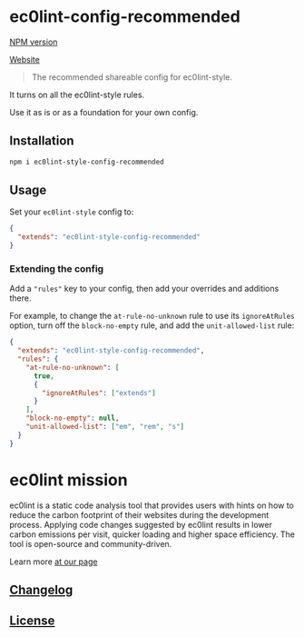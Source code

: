 # ec0lint-config-recommended

[NPM version](https://www.npmjs.com/package/ec0lint-style-config-recommended)

[Website](https://ec0lint.com)

> The recommended shareable config for ec0lint-style.

It turns on all the ec0lint-style rules.

Use it as is or as a foundation for your own config.

## Installation

```bash
npm i ec0lint-style-config-recommended
```

## Usage

Set your `ec0lint-style` config to:

```json
{
  "extends": "ec0lint-style-config-recommended"
}
```

### Extending the config

Add a `"rules"` key to your config, then add your overrides and additions there.

For example, to change the `at-rule-no-unknown` rule to use its `ignoreAtRules` option, turn off the `block-no-empty` rule, and add the `unit-allowed-list` rule:

```json
{
  "extends": "ec0lint-style-config-recommended",
  "rules": {
    "at-rule-no-unknown": [
      true,
      {
        "ignoreAtRules": ["extends"]
      }
    ],
    "block-no-empty": null,
    "unit-allowed-list": ["em", "rem", "s"]
  }
}
```

# ec0lint mission

ec0lint is a static code analysis tool that provides users with hints on how to reduce the carbon footprint of their websites during the development process. Applying code changes suggested by ec0lint results in lower carbon emissions per visit, quicker loading and higher space efficiency. The tool is open-source and community-driven.

Learn more [at our page](https://ec0lint.com)

## [Changelog](CHANGELOG.md)

## [License](LICENSE)
